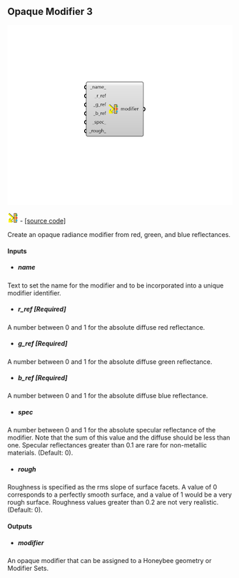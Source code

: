 ## Opaque Modifier 3

![](../../images/components/Opaque_Modifier_3.png)

![](../../images/icons/Opaque_Modifier_3.png) - [[source code]](https://github.com/ladybug-tools/honeybee-grasshopper-radiance/blob/master/honeybee_grasshopper_radiance/src//HB%20Opaque%20Modifier%203.py)


Create an opaque radiance modifier from red, green, and blue reflectances. 



#### Inputs
* ##### name 
Text to set the name for the modifier and to be incorporated into a unique modifier identifier. 
* ##### r_ref [Required]
A number between 0 and 1 for the absolute diffuse red reflectance. 
* ##### g_ref [Required]
A number between 0 and 1 for the absolute diffuse green reflectance. 
* ##### b_ref [Required]
A number between 0 and 1 for the absolute diffuse blue reflectance. 
* ##### spec 
A number between 0 and 1 for the absolute specular reflectance of the modifier. Note that the sum of this value and the diffuse should be less than one. Specular reflectances greater than 0.1 are rare for non-metallic materials. (Default: 0). 
* ##### rough 
Roughness is specified as the rms slope of surface facets. A value of 0 corresponds to a perfectly smooth surface, and a value of 1 would be a very rough surface. Roughness values greater than 0.2 are not very realistic. (Default: 0). 

#### Outputs
* ##### modifier
An opaque modifier that can be assigned to a Honeybee geometry or Modifier Sets. 